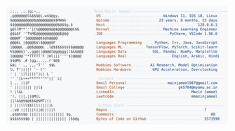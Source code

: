 <picture>
  <source srcset="https://raw.githubusercontent.com/mmazinjameel/mmazinjameel/main/dark_mode.svg?v=1748420091" media="(prefers-color-scheme: dark)">
  <img src="https://raw.githubusercontent.com/mmazinjameel/mmazinjameel/main/light_mode.svg?v=1748420091">
</picture>
